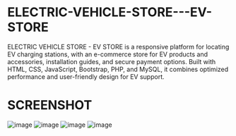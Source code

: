 # ELECTRIC-VEHICLE-STORE---EV-STORE
ELECTRIC VEHICLE STORE - EV STORE is a responsive platform for locating EV charging stations, with an e-commerce store for EV products and accessories, installation guides, and secure payment options. Built with HTML, CSS, JavaScript, Bootstrap, PHP, and MySQL, it combines optimized performance and user-friendly design for EV support.

# SCREENSHOT 

![image](https://github.com/user-attachments/assets/a15179f1-1525-45cb-94a9-0c54726c9b82)
![image](https://github.com/user-attachments/assets/f5a8c7c0-5fc4-4f82-b5ed-2c48b19d1923)
![image](https://github.com/user-attachments/assets/0f6995cc-af2f-4c1b-bd93-25d608999833)
![image](https://github.com/user-attachments/assets/fa18de90-4cc8-4964-b4c3-9e1f95a365ef)
